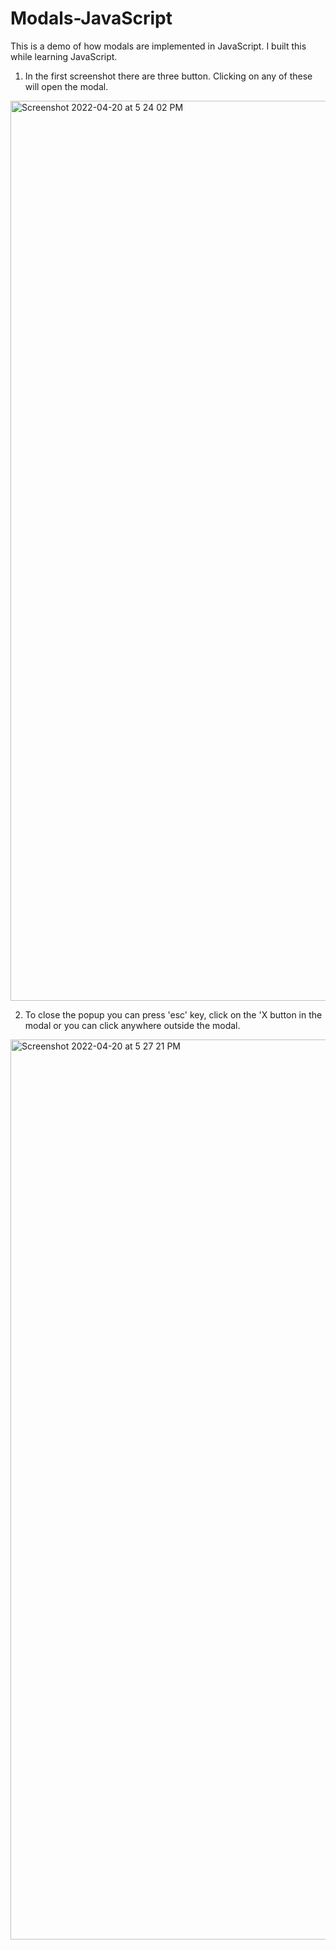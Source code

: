 # Modals-JavaScript
This is a demo of how modals are implemented in JavaScript. I built this while learning JavaScript. 

1. In the first screenshot there are three button. Clicking on any of these will open the modal.



<img width="1440" alt="Screenshot 2022-04-20 at 5 24 02 PM" src="https://user-images.githubusercontent.com/50740650/164225681-a2c30d60-eb74-4580-aba1-e8d4d76b5dd8.png">


2. To close the popup you can press 'esc' key, click on the 'X button in the modal or you can click anywhere outside the modal. 


<img width="1440" alt="Screenshot 2022-04-20 at 5 27 21 PM" src="https://user-images.githubusercontent.com/50740650/164225931-6787473f-d55c-4e8e-afed-52ff72240ee8.png">
